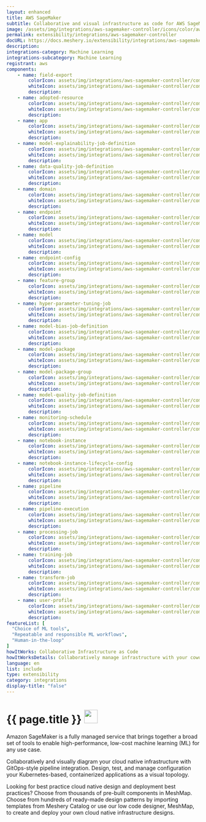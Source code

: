 ```yaml
---
layout: enhanced
title: AWS SageMaker
subtitle: Collaborative and visual infrastructure as code for AWS SageMaker
image: /assets/img/integrations/aws-sagemaker-controller/icons/color/aws-sagemaker-controller-color.svg
permalink: extensibility/integrations/aws-sagemaker-controller
docURL: https://docs.meshery.io/extensibility/integrations/aws-sagemaker-controller
description: 
integrations-category: Machine Learning
integrations-subcategory: Machine Learning
registrant: aws
components: 
	- name: field-export
		colorIcon: assets/img/integrations/aws-sagemaker-controller/components/field-export/icons/color/field-export-color.svg
		whiteIcon: assets/img/integrations/aws-sagemaker-controller/components/field-export/icons/white/field-export-white.svg
		description: 
	- name: adopted-resource
		colorIcon: assets/img/integrations/aws-sagemaker-controller/components/adopted-resource/icons/color/adopted-resource-color.svg
		whiteIcon: assets/img/integrations/aws-sagemaker-controller/components/adopted-resource/icons/white/adopted-resource-white.svg
		description: 
	- name: app
		colorIcon: assets/img/integrations/aws-sagemaker-controller/components/app/icons/color/app-color.svg
		whiteIcon: assets/img/integrations/aws-sagemaker-controller/components/app/icons/white/app-white.svg
		description: 
	- name: model-explainability-job-definition
		colorIcon: assets/img/integrations/aws-sagemaker-controller/components/model-explainability-job-definition/icons/color/model-explainability-job-definition-color.svg
		whiteIcon: assets/img/integrations/aws-sagemaker-controller/components/model-explainability-job-definition/icons/white/model-explainability-job-definition-white.svg
		description: 
	- name: data-quality-job-definition
		colorIcon: assets/img/integrations/aws-sagemaker-controller/components/data-quality-job-definition/icons/color/data-quality-job-definition-color.svg
		whiteIcon: assets/img/integrations/aws-sagemaker-controller/components/data-quality-job-definition/icons/white/data-quality-job-definition-white.svg
		description: 
	- name: domain
		colorIcon: assets/img/integrations/aws-sagemaker-controller/components/domain/icons/color/domain-color.svg
		whiteIcon: assets/img/integrations/aws-sagemaker-controller/components/domain/icons/white/domain-white.svg
		description: 
	- name: endpoint
		colorIcon: assets/img/integrations/aws-sagemaker-controller/components/endpoint/icons/color/endpoint-color.svg
		whiteIcon: assets/img/integrations/aws-sagemaker-controller/components/endpoint/icons/white/endpoint-white.svg
		description: 
	- name: model
		colorIcon: assets/img/integrations/aws-sagemaker-controller/components/model/icons/color/model-color.svg
		whiteIcon: assets/img/integrations/aws-sagemaker-controller/components/model/icons/white/model-white.svg
		description: 
	- name: endpoint-config
		colorIcon: assets/img/integrations/aws-sagemaker-controller/components/endpoint-config/icons/color/endpoint-config-color.svg
		whiteIcon: assets/img/integrations/aws-sagemaker-controller/components/endpoint-config/icons/white/endpoint-config-white.svg
		description: 
	- name: feature-group
		colorIcon: assets/img/integrations/aws-sagemaker-controller/components/feature-group/icons/color/feature-group-color.svg
		whiteIcon: assets/img/integrations/aws-sagemaker-controller/components/feature-group/icons/white/feature-group-white.svg
		description: 
	- name: hyper-parameter-tuning-job
		colorIcon: assets/img/integrations/aws-sagemaker-controller/components/hyper-parameter-tuning-job/icons/color/hyper-parameter-tuning-job-color.svg
		whiteIcon: assets/img/integrations/aws-sagemaker-controller/components/hyper-parameter-tuning-job/icons/white/hyper-parameter-tuning-job-white.svg
		description: 
	- name: model-bias-job-definition
		colorIcon: assets/img/integrations/aws-sagemaker-controller/components/model-bias-job-definition/icons/color/model-bias-job-definition-color.svg
		whiteIcon: assets/img/integrations/aws-sagemaker-controller/components/model-bias-job-definition/icons/white/model-bias-job-definition-white.svg
		description: 
	- name: model-package
		colorIcon: assets/img/integrations/aws-sagemaker-controller/components/model-package/icons/color/model-package-color.svg
		whiteIcon: assets/img/integrations/aws-sagemaker-controller/components/model-package/icons/white/model-package-white.svg
		description: 
	- name: model-package-group
		colorIcon: assets/img/integrations/aws-sagemaker-controller/components/model-package-group/icons/color/model-package-group-color.svg
		whiteIcon: assets/img/integrations/aws-sagemaker-controller/components/model-package-group/icons/white/model-package-group-white.svg
		description: 
	- name: model-quality-job-definition
		colorIcon: assets/img/integrations/aws-sagemaker-controller/components/model-quality-job-definition/icons/color/model-quality-job-definition-color.svg
		whiteIcon: assets/img/integrations/aws-sagemaker-controller/components/model-quality-job-definition/icons/white/model-quality-job-definition-white.svg
		description: 
	- name: monitoring-schedule
		colorIcon: assets/img/integrations/aws-sagemaker-controller/components/monitoring-schedule/icons/color/monitoring-schedule-color.svg
		whiteIcon: assets/img/integrations/aws-sagemaker-controller/components/monitoring-schedule/icons/white/monitoring-schedule-white.svg
		description: 
	- name: notebook-instance
		colorIcon: assets/img/integrations/aws-sagemaker-controller/components/notebook-instance/icons/color/notebook-instance-color.svg
		whiteIcon: assets/img/integrations/aws-sagemaker-controller/components/notebook-instance/icons/white/notebook-instance-white.svg
		description: 
	- name: notebook-instance-lifecycle-config
		colorIcon: assets/img/integrations/aws-sagemaker-controller/components/notebook-instance-lifecycle-config/icons/color/notebook-instance-lifecycle-config-color.svg
		whiteIcon: assets/img/integrations/aws-sagemaker-controller/components/notebook-instance-lifecycle-config/icons/white/notebook-instance-lifecycle-config-white.svg
		description: 
	- name: pipeline
		colorIcon: assets/img/integrations/aws-sagemaker-controller/components/pipeline/icons/color/pipeline-color.svg
		whiteIcon: assets/img/integrations/aws-sagemaker-controller/components/pipeline/icons/white/pipeline-white.svg
		description: 
	- name: pipeline-execution
		colorIcon: assets/img/integrations/aws-sagemaker-controller/components/pipeline-execution/icons/color/pipeline-execution-color.svg
		whiteIcon: assets/img/integrations/aws-sagemaker-controller/components/pipeline-execution/icons/white/pipeline-execution-white.svg
		description: 
	- name: processing-job
		colorIcon: assets/img/integrations/aws-sagemaker-controller/components/processing-job/icons/color/processing-job-color.svg
		whiteIcon: assets/img/integrations/aws-sagemaker-controller/components/processing-job/icons/white/processing-job-white.svg
		description: 
	- name: training-job
		colorIcon: assets/img/integrations/aws-sagemaker-controller/components/training-job/icons/color/training-job-color.svg
		whiteIcon: assets/img/integrations/aws-sagemaker-controller/components/training-job/icons/white/training-job-white.svg
		description: 
	- name: transform-job
		colorIcon: assets/img/integrations/aws-sagemaker-controller/components/transform-job/icons/color/transform-job-color.svg
		whiteIcon: assets/img/integrations/aws-sagemaker-controller/components/transform-job/icons/white/transform-job-white.svg
		description: 
	- name: user-profile
		colorIcon: assets/img/integrations/aws-sagemaker-controller/components/user-profile/icons/color/user-profile-color.svg
		whiteIcon: assets/img/integrations/aws-sagemaker-controller/components/user-profile/icons/white/user-profile-white.svg
		description: 
featureList: [
  "Choice of ML tools",
  "Repeatable and responsible ML workflows",
  "Human-in-the-loop"
]
howItWorks: Collaborative Infrastructure as Code
howItWorksDetails: Collaboratively manage infrastructure with your coworkers synchronously sharing the same designs.
language: en
list: include
type: extensibility
category: integrations
display-title: "false"
---
```

<h1>{{ page.title }} <img src="{{ page.image }}" style="width: 35px; height: 35px;" /></h1>

<p>
Amazon SageMaker is a fully managed service that brings together a broad set of tools to enable high-performance, low-cost machine learning (ML) for any use case.
</p>
<p>
    Collaboratively and visually diagram your cloud native infrastructure with GitOps-style pipeline integration. Design, test, and manage configuration your Kubernetes-based, containerized applications as a visual topology.
</p>
<p>
    Looking for best practice cloud native design and deployment best practices? Choose from thousands of pre-built components in MeshMap. Choose from hundreds of ready-made design patterns by importing templates from Meshery Catalog or use our low code designer, MeshMap, to create and deploy your own cloud native infrastructure designs.
</p>
